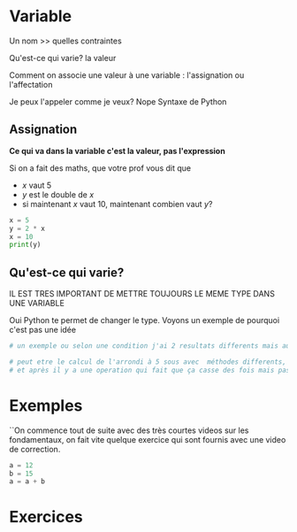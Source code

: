 # Variable

Un nom >> quelles contraintes

Qu'est-ce qui varie? la valeur

Comment on associe une valeur à une variable : l'assignation ou l'affectation

Je peux l'appeler comme je veux? Nope Syntaxe de Python

## Assignation

**Ce qui va dans la variable c'est la valeur, pas l'expression**

Si on a fait des maths, que votre prof vous dit que 
- *x* vaut 5
- *y* est le double de *x*
- si maintenant *x* vaut 10, maintenant combien vaut *y*?

```python
x = 5
y = 2 * x
x = 10
print(y)
```


## Qu'est-ce qui varie?

IL EST TRES IMPORTANT DE METTRE TOUJOURS LE MEME TYPE DANS UNE VARIABLE

Oui Python te permet de changer le type. Voyons un exemple de pourquoi c'est pas une idée
```python
# un exemple ou selon une condition j'ai 2 resultats differents mais aussi des types differents

# peut etre le calcul de l'arrondi à 5 sous avec  méthodes differents, une renvoie 0.0 l'autre 5
# et après il y a une operation qui fait que ça casse des fois mais pas tout le temps selon le chemin
```

# Exemples

``On commence tout de suite avec des très courtes videos sur les fondamentaux, on fait vite quelque exercice qui sont fournis avec une video de correction.
```Python
a = 12
b = 15
a = a + b
```

# Exercices

